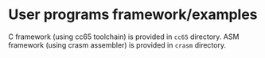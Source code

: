 # User programs framework/examples

C framework (using cc65 toolchain) is provided in `cc65` directory.
ASM framework (using crasm assembler) is provided in `crasm` directory.

